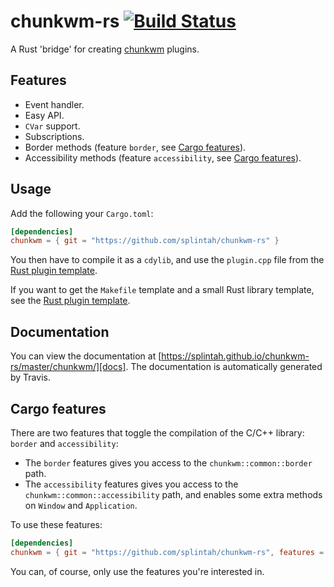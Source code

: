 # chunkwm-rs [![Build Status](https://travis-ci.org/splintah/chunkwm-rs.svg?branch=master)][travis]
A Rust 'bridge' for creating [chunkwm] plugins.

## Features
- Event handler.
- Easy API.
- `CVar` support.
- Subscriptions.
- Border methods (feature `border`, see [Cargo features](#cargo-features)).
- Accessibility methods (feature `accessibility`, see [Cargo features](#cargo-features)).

## Usage
Add the following your `Cargo.toml`:

```toml
[dependencies]
chunkwm = { git = "https://github.com/splintah/chunkwm-rs" }
```
You then have to compile it as a `cdylib`, and use the `plugin.cpp` file from the [Rust plugin template](https://github.com/splintah/chunkwm-rs-template).

If you want to get the `Makefile` template and a small Rust library template, see the [Rust plugin template](https://github.com/splintah/chunkwm-rs-template).

## Documentation
You can view the documentation at [https://splintah.github.io/chunkwm-rs/master/chunkwm/][docs].
The documentation is automatically generated by Travis.

## Cargo features
There are two features that toggle the compilation of the C/C++ library: `border` and `accessibility`:

- The `border` features gives you access to the `chunkwm::common::border` path.
- The `accessibility` features gives you access to the `chunkwm::common::accessibility` path, and enables some extra methods on `Window` and `Application`.

To use these features:

```toml
[dependencies]
chunkwm = { git = "https://github.com/splintah/chunkwm-rs", features = ["border", "accessibility"] }
```

You can, of course, only use the features you're interested in.

[Rust plugin template]: https://github.com/splintah/chunkwm-rs-template
[chunkwm]: https://github.com/koekeishiya/chunkwm
[travis]: https://travis-ci.org/splintah/chunkwm-rs
[docs]: https://splintah.github.io/chunkwm-rs/master/chunkwm/
